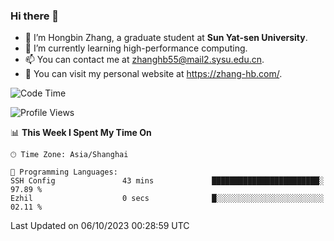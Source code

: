 ### Hi there 👋

- 🔭 I’m Hongbin Zhang, a graduate student at **Sun Yat-sen University**.
- 🌱 I’m currently learning high-performance computing.
- 📫 You can contact me at zhanghb55@mail2.sysu.edu.cn.
- 👀 You can visit my personal website at https://zhang-hb.com/.

<!--START_SECTION:waka-->
![Code Time](http://img.shields.io/badge/Code%20Time-231%20hrs-blue)

![Profile Views](http://img.shields.io/badge/Profile%20Views-15-blue)

📊 **This Week I Spent My Time On** 

```text
🕑︎ Time Zone: Asia/Shanghai

💬 Programming Languages: 
SSH Config               43 mins             ████████████████████████░   97.89 % 
Ezhil                    0 secs              █░░░░░░░░░░░░░░░░░░░░░░░░   02.11 % 
```


 Last Updated on 06/10/2023 00:28:59 UTC
<!--END_SECTION:waka-->